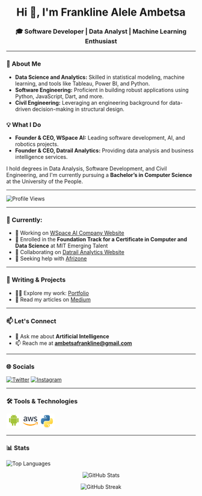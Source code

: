 <h1 align="center">Hi 👋, I'm Frankline Alele Ambetsa</h1>
<h3 align="center">🎓 Software Developer | Data Analyst | Machine Learning Enthusiast</h3>

---

### 🚀 About Me
- **Data Science and Analytics:** Skilled in statistical modeling, machine learning, and tools like Tableau, Power BI, and Python.
- **Software Engineering:** Proficient in building robust applications using Python, JavaScript, Dart, and more.
- **Civil Engineering:** Leveraging an engineering background for data-driven decision-making in structural design.

### 💡 What I Do
- **Founder & CEO, WSpace AI:** Leading software development, AI, and robotics projects.
- **Founder & CEO, Datrail Analytics:** Providing data analysis and business intelligence services.

I hold degrees in Data Analysis, Software Development, and Civil Engineering, and I'm currently pursuing a **Bachelor’s in Computer Science** at the University of the People.

---

<p align="left">
  <img src="https://komarev.com/ghpvc/?username=frank2446-dotcom&label=Profile%20views&color=0e75b6&style=flat" alt="Profile Views" />
</p>

---

### 🌱 Currently:
- 🔭 Working on [WSpace AI Company Website](https://frank-expert.github.io/WW-Space-AI/)
- 🌱 Enrolled in the **Foundation Track for a Certificate in Computer and Data Science** at MIT Emerging Talent
- 👯 Collaborating on [Datrail Analytics Website](https://frank-expert.github.io/Datrail-Analytics/)
- 🤝 Seeking help with [Afrizone](https://frank-expert.github.io/afrizone/)

---

### 📝 Writing & Projects
- 👨‍💻 Explore my work: [Portfolio](https://frank2446-dotcom.github.io/my_portfolio_professional/)
- 📝 Read my articles on [Medium](https://medium.com/@ambetsafrankline)

---

### 📫 Let's Connect
- 💬 Ask me about **Artificial Intelligence**
- 📫 Reach me at **ambetsafrankline@gmail.com**

---

### 🌐 Socials
<p align="left">
  <a href="https://twitter.com/@expert91617" target="_blank"><img src="https://raw.githubusercontent.com/rahuldkjain/github-profile-readme-generator/master/src/images/icons/Social/twitter.svg" alt="Twitter" height="30" width="40" /></a>
  <a href="https://instagram.com/ambetsa.frankline" target="_blank"><img src="https://raw.githubusercontent.com/rahuldkjain/github-profile-readme-generator/master/src/images/icons/Social/instagram.svg" alt="Instagram" height="30" width="40" /></a>
</p>

---

### 🛠️ Tools & Technologies
<p align="left">
  <a href="https://developer.android.com" target="_blank"><img src="https://raw.githubusercontent.com/devicons/devicon/master/icons/android/android-original-wordmark.svg" alt="Android" width="40" height="40" /></a>
  <a href="https://aws.amazon.com" target="_blank"><img src="https://raw.githubusercontent.com/devicons/devicon/master/icons/amazonwebservices/amazonwebservices-original-wordmark.svg" alt="AWS" width="40" height="40" /></a>
  <a href="https://www.python.org/" target="_blank"><img src="https://raw.githubusercontent.com/devicons/devicon/master/icons/python/python-original.svg" alt="Python" width="40" height="40" /></a>
  <!-- Add other icons here -->
</p>

---

### 📊 Stats
<p align="left">
  <img src="https://github-readme-stats.vercel.app/api/top-langs?username=frank2446-dotcom&show_icons=true&locale=en&layout=compact" alt="Top Languages" />
</p>
<p align="center">
  <img src="https://github-readme-stats.vercel.app/api?username=frank2446-dotcom&show_icons=true&locale=en" alt="GitHub Stats" />
</p>
<p align="center">
  <img src="https://github-readme-streak-stats.herokuapp.com/?user=frank2446-dotcom&" alt="GitHub Streak" />
</p>

